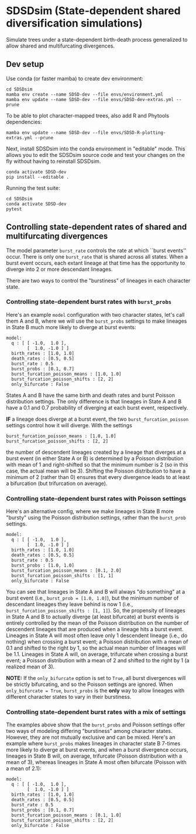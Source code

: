 # SDSDsim (State-dependent shared diversification simulations)

Simulate trees under a state-dependent birth-death process generalized to allow
shared and multifurcating divergences.

## Dev setup

Use conda (or faster mamba) to create dev environment:

    cd SDSDsim 
    mamba env create --name SDSD-dev --file envs/environment.yml
    mamba env update --name SDSD-dev --file envs/SDSD-dev-extras.yml --prune

To be able to plot character-mapped trees, also add R and Phytools dependencies:

    mamba env update --name SDSD-dev --file envs/SDSD-R-plotting-extras.yml --prune

Next, install SDSDsim into the conda environment in "editable" mode.
This allows you to edit the SDSDsim source code and test your changes on the
fly without having to reinstall SDSDsim.

    conda activate SDSD-dev
    pip install --editable .

Running the test suite:

    cd SDSDsim
    conda activate SDSD-dev
    pytest

## Controlling state-dependent rates of shared and multifurcating divergences

The model parameter `burst_rate` controls the rate at which ``burst events''
occur. There is only one `burst_rate` that is shared across all states.
When a burst event occurs, each extant lineage at that time has the opportunity
to diverge into 2 or more descendant lineages.

There are two ways to control the "burstiness" of lineages in each character
state.

### Controlling state-dependent burst rates with `burst_probs`

Here's an example `model` configuration with two character states, let's call
them A and B, where we will use the `burst_probs` settings to make lineages in
State B much more likely to diverge at burst events:

    model:
      q : [ [ -1.0,  1.0 ],
            [  1.0, -1.0 ] ]
      birth_rates : [1.0, 1.0]
      death_rates : [0.5, 0.5]
      burst_rate : 0.5
      burst_probs : [0.1, 0.7]
      burst_furcation_poisson_means : [1.0, 1.0]
      burst_furcation_poisson_shifts : [2, 2]
      only_bifurcate : False

States A and B have the same birth and death rates and burst Poisson
distribution settings.
The only difference is that lineages in State A and B have a 0.1 and 0.7
probability of diverging at each burst event, respectively.

**IF** a lineage does diverge at a burst event, the two
`burst_furcation_poisson` settings control how it will diverge.
With the settings

    burst_furcation_poisson_means : [1.0, 1.0]
    burst_furcation_poisson_shifts : [2, 2]

the number of descendent lineages created by a lineage that diverges at a burst
event (in either State A or B) is determined by a Poisson distribution with
mean of 1 and right-shifted so that the minimum number is 2 (so in this case,
the actual mean will be 3).
Shifting the Poisson distribution to have a minimum of 2 (rather than 0)
ensures that every divergence leads to at least a bifurcation (but trifurcation
on average).

### Controlling state-dependent burst rates with Poisson settings 

Here's an alternative config, where we make lineages in State B more "bursty"
using the Poisson distribution settings, rather than the `burst_prob` settings.

    model:
      q : [ [ -1.0,  1.0 ],
            [  1.0, -1.0 ] ]
      birth_rates : [1.0, 1.0]
      death_rates : [0.5, 0.5]
      burst_rate : 0.5
      burst_probs : [1.0, 1.0]
      burst_furcation_poisson_means : [0.1, 2.0]
      burst_furcation_poisson_shifts : [1, 1]
      only_bifurcate : False

You can see that lineages in State A and B will always "do something" at
a burst event (i.e., `burst_prob = [1.0, 1.0]`), but the minimum number
of descendant lineages they leave behind is now 1
(i.e., `burst_furcation_poisson_shifts : [1, 1]`).
So, the propensity of lineages in State A and B to actually diverge (at least
bifurcate) at burst events is entirely controlled
by the mean of the Poisson distribution on the number of descendent lineages
that are produced when a lineage hits a burst event.
Lineages in State A will most often leave only 1 descendent lineage (i.e., do
nothing) when crossing a burst event; a Poisson distribution with a mean of 0.1
and shifted to the right by 1, so the actual mean number of lineages will be
1.1.
Lineages in State A will, on average, trifurcate when crossing a burst event; a
Poisson distribution with a mean of 2 and shifted to the right by 1 (a
realized mean of 3).

**NOTE:** If the `only_bifurcate` option is set to `True`, all burst
divergences will be strictly bifurcating, and so the Poisson settings are
ignored. When `only_bifurcate = True`, `burst_probs` is the **only** way to
allow lineages with different character states to vary in their burstiness.

### Controlling state-dependent burst rates with a mix of settings

The examples above show that the `burst_probs` and Poisson settings offer two
ways of modeling differing "burstiness" among character states.
However, they are not mutually exclusive and can be mixed.
Here's an example where `burst_probs` makes lineages in character state B
7-times more likely to diverge at burst events, and when a burst divergence
occurs, lineages in State B will, on average, trifurcate (Poisson distribution
with a mean of 3), whereas lineages in State A most often bifurcate (Poisson
with a mean of 2.1):

    model:
      q : [ [ -1.0,  1.0 ],
            [  1.0, -1.0 ] ]
      birth_rates : [1.0, 1.0]
      death_rates : [0.5, 0.5]
      burst_rate : 0.5
      burst_probs : [0.1, 0.7]
      burst_furcation_poisson_means : [0.1, 1.0]
      burst_furcation_poisson_shifts : [2, 2]
      only_bifurcate : False

